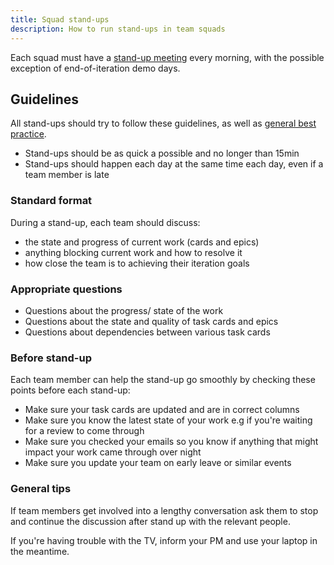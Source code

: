 ```yaml
---
title: Squad stand-ups
description: How to run stand-ups in team squads
---
```


Each squad must have a [stand-up meeting](https://en.wikipedia.org/wiki/Stand-up_meeting) every morning, with the possible exception of end-of-iteration demo days.

## Guidelines

All stand-ups should try to follow these guidelines, as well as [general best practice](https://martinfowler.com/articles/itsNotJustStandingUp.html).

- Stand-ups should be as quick a possible and no longer than 15min
- Stand-ups should happen each day at the same time each day, even if a team member is late

### Standard format

During a stand-up, each team should discuss:

- the state and progress of current work (cards and epics)
- anything blocking current work and how to resolve it
- how close the team is to achieving their iteration goals

### Appropriate questions

- Questions about the progress/ state of the work
- Questions about the state and quality of task cards and epics
- Questions about dependencies between various task cards

### Before stand-up

Each team member can help the stand-up go smoothly by checking these points before each stand-up:

- Make sure your task cards are updated and are in correct columns
- Make sure you know the latest state of your work e.g if you're waiting for a review to come through
- Make sure you checked your emails so you know if anything that might impact your work came through over night
- Make sure you update your team on early leave or similar events

### General tips

If team members get involved into a lengthy conversation ask them to stop and continue the discussion after stand up with the relevant people.

If you're having trouble with the TV, inform your PM and use your laptop in the meantime.
